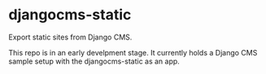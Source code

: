 # djangocms-static

Export static sites from Django CMS.

This repo is in an early develpment stage. It currently holds a Django CMS sample setup with the djangocms-static as an app.
